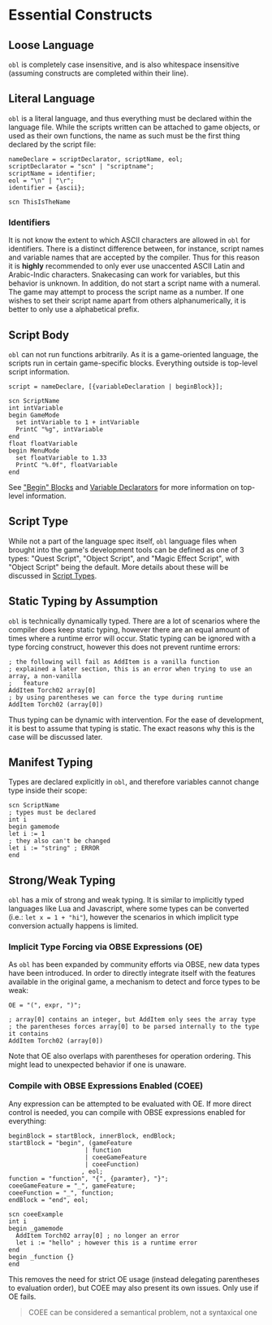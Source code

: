 # Essential Constructs
## Loose Language
`obl` is completely case insensitive, and is also whitespace insensitive (assuming constructs
are completed within their line).

## Literal Language
`obl` is a literal language, and thus everything must be declared within the language file.
While the scripts written can be attached to game objects, or used as their own functions, the
name as such must be the first thing declared by the script file:

```ebnf
nameDeclare = scriptDeclarator, scriptName, eol;
scriptDeclarator = "scn" | "scriptname";
scriptName = identifier;
eol = "\n" | "\r";
identifier = {ascii};
```

```obse
scn ThisIsTheName
```

### Identifiers
It is not know the extent to which ASCII characters are allowed in `obl` for identifiers.
There is a distinct difference between, for instance, script names and variable names that
are accepted by the compiler. Thus for this reason it is **highly** recommended to only ever
use unaccented ASCII Latin and Arabic-Indic characters. Snakecasing can work for variables,
but this behavior is unknown. In addition, do not start a script name with a numeral. The
game may attempt to process the script name as a number. If one wishes to set their script
name apart from others alphanumerically, it is better to only use a alphabetical prefix.

## Script Body
`obl` can not run functions arbitrarily. As it is a game-oriented language, the scripts run in
certain game-specific blocks. Everything outside is top-level script information.

```ebnf
script = nameDeclare, [{variableDeclaration | beginBlock}];
```

```obse
scn ScriptName
int intVariable
begin GameMode
  set intVariable to 1 + intVariable
  PrintC "%g", intVariable
end
float floatVariable
begin MenuMode
  set floatVariable to 1.33
  PrintC "%.0f", floatVariable
end
```

See ["Begin" Blocks](language/statements.md#begin-blocks) and 
[Variable Declarators](language/statements.md#variable-declarators) for more information on
top-level information.

## Script Type
While not a part of the language spec itself, `obl` language files when brought into the game's
development tools can be defined as one of 3 types: "Quest Script", "Object Script", and "Magic
Effect Script", with "Object Script" being the default. More details about these will be
discussed in [Script Types](language/script-types.md#script-types).

## Static Typing by Assumption
`obl` is technically dynamically typed. There are a lot of scenarios where the compiler does
keep static typing, however there are an equal amount of times where a runtime error will
occur. Static typing can be ignored with a type forcing construct, however this does not
prevent runtime errors:

```obse
; the following will fail as AddItem is a vanilla function
; explained a later section, this is an error when trying to use an array, a non-vanilla
;   feature
AddItem Torch02 array[0]
; by using parentheses we can force the type during runtime
AddItem Torch02 (array[0])
```

Thus typing can be dynamic with intervention. For the ease of development, it is best to assume
that typing is static. The exact reasons why this is the case will be discussed later.

## Manifest Typing
Types are declared explicitly in `obl`, and therefore variables cannot change type inside their
scope:

```obse
scn ScriptName
; types must be declared
int i
begin gamemode
let i := 1
; they also can't be changed
let i := "string" ; ERROR
end
```

## Strong/Weak Typing
`obl` has a mix of strong and weak typing. It is similar to implicitly typed languages like Lua
and Javascript, where some types can be converted (i.e.: `let x = 1 + "hi"`), however the
scenarios in which implicit type conversion actually happens is limited. 

### Implicit Type Forcing via OBSE Expressions (OE)
As `obl` has been expanded by community efforts via OBSE, new data types have been
introduced. In order to directly integrate itself with the features available in the original
game, a mechanism to detect and force types to be weak:

```ebnf
OE = "(", expr, ")";
```

```obse
; array[0] contains an integer, but AddItem only sees the array type
; the parentheses forces array[0] to be parsed internally to the type it contains
AddItem Torch02 (array[0])
```

Note that OE also overlaps with parentheses for operation ordering. This might lead to
unexpected behavior if one is unaware.

### Compile with OBSE Expressions Enabled (COEE)
Any expression can be attempted to be evaluated with OE. If more direct control is needed,
you can compile with OBSE expressions enabled for everything:

```ebnf
beginBlock = startBlock, innerBlock, endBlock;
startBlock = "begin", (gameFeature 
                     | function 
                     | coeeGameFeature 
                     | coeeFunction)
                    , eol;
function = "function", "{", {paramter}, "}";
coeeGameFeature = "_", gameFeature;
coeeFunction = "_", function;
endBlock = "end", eol;
```

```obse
scn coeeExample
int i
begin _gamemode
  AddItem Torch02 array[0] ; no longer an error
  let i := "hello" ; however this is a runtime error
end
begin _function {}
end
```

This removes the need for strict OE usage (instead delegating parentheses to evaluation
order), but COEE may also present its own issues. Only use if OE fails.

> COEE can be considered a semantical problem, not a syntaxical one

